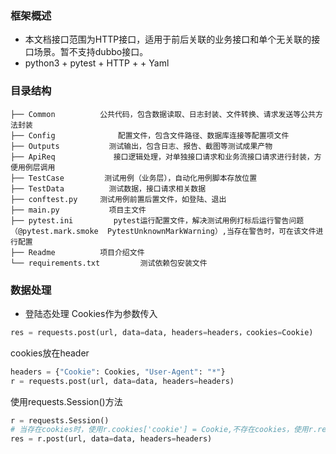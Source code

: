 ### 框架概述
+ 本文档接口范围为HTTP接口，适用于前后关联的业务接口和单个无关联的接口场景。暂不支持dubbo接口。
+ python3 + pytest + HTTP +  + Yaml

### 目录结构
```
├── Common          公共代码，包含数据读取、日志封装、文件转换、请求发送等公共方法封装
├── Config              配置文件，包含文件路径、数据库连接等配置项文件
├── Outputs           测试输出，包含日志、报告、截图等测试成果产物
├── ApiReq             接口逻辑处理，对单独接口请求和业务流接口请求进行封装，方便用例层调用
├── TestCase         测试用例（业务层），自动化用例脚本存放位置
├── TestData          测试数据，接口请求相关数据
├── conftest.py     测试用例前置后置文件，如登陆、退出
├── main.py           项目主文件
├── pytest.ini         pytest运行配置文件，解决测试用例打标后运行警告问题（@pytest.mark.smoke  PytestUnknownMarkWarning）,当存在警告时，可在该文件进行配置
├── Readme          项目介绍文件
└── requirements.txt         测试依赖包安装文件
```
### 数据处理
+ 登陆态处理
Cookies作为参数传入
```python
res = requests.post(url, data=data, headers=headers，cookies=Cookie)
```
cookies放在header
```python
headers = {"Cookie": Cookies, "User-Agent": "*"} 
r = requests.post(url, data=data, headers=headers)
```
使用requests.Session()方法
```python 
r = requests.Session()
# 当存在cookies时，使用r.cookies['cookie'] = Cookie,不存在cookies，使用r.request直接去登陆，登陆成功后登陆态信息即保存在r中。
res = r.post(url, data=data, headers=headers)
```

